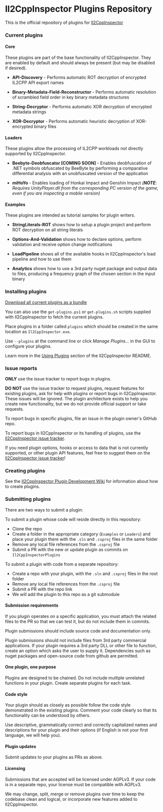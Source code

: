 # Il2CppInspector Plugins Repository

This is the official repository of plugins for [Il2CppInspector](https://github.com/djkaty/Il2CppInspector)

### Current plugins

#### Core

These plugins are part of the base functionality of Il2CppInspector. They are enabled by default and should always be present (but may be disabled if desired).

* **API-Discovery** - Performs automatic ROT decryption of encrypted IL2CPP API export names

* **Binary-Metadata-Field-Reconstructor** - Performs automatic resolution of scrambled field order in key binary metadata structures

* **String-Decryptor** - Performs automatic XOR decryption of encrypted metadata strings

* **XOR-Decryptor** - Performs automatic heuristic decryption of XOR-encrypted binary files

#### Loaders

These plugins allow the processing of IL2CPP workloads not directly supported by Il2CppInspector.

* **Beebyte-Deobfuscator [COMING SOON]** - Enables deobfuscation of .NET symbols obfuscated by BeeByte by performing a comparative differential analysis with an unobfuscated version of the application

* **miHoYo** - Enables loading of Honkai Impact and Genshin Impact
  _(**NOTE**: Requires UnityPlayer.dll from the corresponding PC version of the game, even if you are inspecting a mobile version)_

#### Examples

These plugins are intended as tutorial samples for plugin writers.

* **StringLiterals-ROT** shows how to setup a plugin project and perform ROT decryption on all string literals
 
* **Options-And-Validation** shows how to declare options, perform validation and receive option change notifications
 
* **LoadPipeline** shows all of the available hooks in Il2CppInspector's load pipeline and how to use them

* **Analytics** shows how to use a 3rd party nuget package and output data to files, producing a frequency graph of the chosen section in the input binary

### Installing plugins

[Download all current plugins as a bundle](https://github.com/djkaty/Il2CppInspectorPlugins/releases)

You can also use the `get-plugins.ps1` or `get-plugins.sh` scripts supplied with Il2CppInspector to fetch the current plugins.

Place plugins in a folder called `plugins` which should be created in the same location as `Il2CppInspector.exe`.

Use `--plugins` at the command line or click *Manage Plugins...* in the GUI to configure your plugins.

Learn more in the [Using Plugins](https://github.com/djkaty/Il2CppInspector#using-plugins) section of the Il2CppInspector README.

### Issue reports

**ONLY** use the issue tracker to report bugs in plugins.

**DO NOT** use the issue tracker to request plugins, request features for existing plugins, ask for help with plugins or report bugs in Il2CppInspector. These issues will be ignored. The plugin architecture exists to help you create new functionality, but we do not provide official support or take requests.

To report bugs in specific plugins, file an issue in the plugin owner's GitHub repo.

To report bugs in Il2CppInspector or its handling of plugins, use the [Il2CppInspector issue tracker](https://github.com/djkaty/Il2CppInspector/issues).

If you need plugin options, hooks or access to data that is not currently supported, or other plugin API features, feel free to suggest them on the [Il2CppInspector issue tracker](https://github.com/djkaty/Il2CppInspector/issues)!

### Creating plugins

See the [Il2CppInspector Plugin Development Wiki](https://github.com/djkaty/Il2CppInspector/wiki/Plugins%3A-Getting-Started) for information about how to create plugins.

### Submitting plugins

There are two ways to submit a plugin:

To submit a plugin whose code will reside directly in this repository:

* Clone the repo
* Create a folder in the appropriate category (`Examples` or `Loaders`) and place your plugin there with the `.sln` and `.csproj` files in the same folder
* Remove any local file references from the `.csproj` file
* Submit a PR with the new or update plugin as commits on `Il2CppInspectorPlugins`

To submit a plugin with code from a separate repository:

* Create a repo with your plugin, with the `.sln` and `.csproj` files in the root folder
* Remove any local file references from the `.csproj` file
* Submit a PR with the repo link
* We will add the plugin to this repo as a git submodule

#### Submission requirements

If you plugin operates on a specific application, you must attach the related files to the PR so that we can test it, but do not include them in commits.

Plugin submissions should include source code and documentation only.

Plugin submissions should not include files from 3rd party commercial applications. If your plugin requires a 3rd party DLL or other file to function, create an option which asks the user to supply it. Dependencies such as nuget packages and open-source code from github are permitted.

#### One plugin, one purpose

Plugins are designed to be chained. Do not include multiple unrelated functions in your plugin. Create separate plugins for each task.

#### Code style

Your plugin should as closely as possible follow the code style demonstrated in the existing plugins. Comment your code clearly so that its functionality can be understood by others.

Use descriptive, grammatically correct and correctly capitalized names and descriptions for your plugin and their options (if English is not your first language, we will help you).

#### Plugin updates

Submit updates to your plugins as PRs as above.

#### Licensing

Submissions that are accepted will be licensed under AGPLv3. If your code is in a separate repo, your license must be compatible with AGPLv3.

We may change, split, merge or remove plugins over time to keep the codebase clean and logical, or incorporate new features added to Il2CppInspector.
